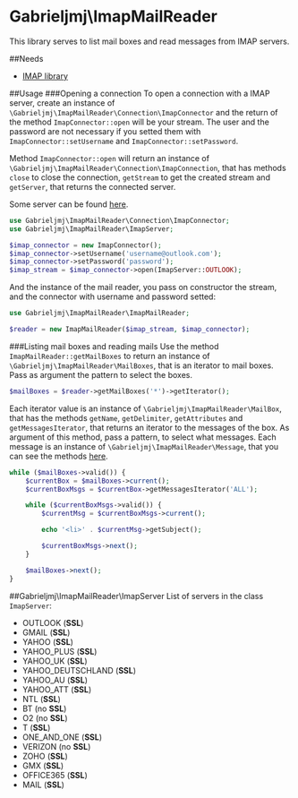 Gabrieljmj\ImapMailReader
=========================
This library serves to list mail boxes and read messages from IMAP servers.

##Needs
 * [IMAP library](http://php.net/manual/pt_BR/book.imap.php)

##Usage
###Opening a connection
To open a connection with a IMAP server, create an instance of ```\Gabrieljmj\ImapMailReader\Connection\ImapConnector``` and the return of the method ```ImapConnector::open``` will be your stream. The user and the password are not necessary if you setted them with ```ImapConnector::setUsername``` and ```ImapConnector::setPassword```.

Method ```ImapConnector::open``` will return an instance of ```\Gabrieljmj\ImapMailReader\Connection\ImapConnection```, that has methods ```close``` to close the connection, ```getStream``` to get the created stream and ```getServer```, that returns the connected server.

Some server can be found [here](https://github.com/GabrielJMJ/ImapMailReader#gabrieljmjimapmailreaderimapserver).
```php
use Gabrieljmj\ImapMailReader\Connection\ImapConnector;
use Gabrieljmj\ImapMailReader\ImapServer;

$imap_connector = new ImapConnector();
$imap_connector->setUsername('username@outlook.com');
$imap_connector->setPassword('password');
$imap_stream = $imap_connector->open(ImapServer::OUTLOOK);
```
And the instance of the mail reader, you pass on constructor the stream, and the connector with username and password setted:
```php
use Gabrieljmj\ImapMailReader\ImapMailReader;

$reader = new ImapMailReader($imap_stream, $imap_connector);
```

###Listing mail boxes and reading mails
Use the method ```ImapMailReader::getMailBoxes``` to return an instance of ```\Gabrieljmj\ImapMailReader\MailBoxes```, that is an iterator to mail boxes. Pass as argument the pattern to select the boxes.
```php
$mailBoxes = $reader->getMailBoxes('*')->getIterator();
```
Each iterator value is an instance of ```\Gabrieljmj\ImapMailReader\MailBox```, that has the methods ```getName```, ```getDelimiter```, ```getAttributes``` and ```getMessagesIterator```, that returns an iterator to the messages of the box. As argument of this method, pass a pattern, to select what messages. Each message is an instance of ```\Gabrieljmj\ImapMailReader\Message```, that you can see the methods [here](https://github.com/GabrielJMJ/ImapMailReader/blob/master/src/gabrieljmj/ImapMailReader/Message.php).
```php
while ($mailBoxes->valid()) {
    $currentBox = $mailBoxes->current();
    $currentBoxMsgs = $currentBox->getMessagesIterator('ALL');

    while ($currentBoxMsgs->valid()) {
        $currentMsg = $currentBoxMsgs->current();

        echo '<li>' . $currentMsg->getSubject();

        $currentBoxMsgs->next();
    }

    $mailBoxes->next();
}
```

##Gabrieljmj\ImapMailReader\ImapServer
List of servers in the class ```ImapServer```:
* OUTLOOK (**SSL**)
* GMAIL (**SSL**)
* YAHOO (**SSL**)
* YAHOO_PLUS (**SSL**)
* YAHOO_UK (**SSL**)
* YAHOO_DEUTSCHLAND (**SSL**)
* YAHOO_AU (**SSL**)
* YAHOO_ATT (**SSL**)
* NTL (**SSL**)
* BT (no  **SSL**)
* O2 (no **SSL**)
* T (**SSL**)
* ONE_AND_ONE (**SSL**)
* VERIZON (no **SSL**)
* ZOHO (**SSL**)
* GMX (**SSL**)
* OFFICE365 (**SSL**)
* MAIL (**SSL**)